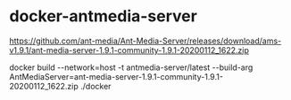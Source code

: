 # docker-antmedia-server
https://github.com/ant-media/Ant-Media-Server/releases/download/ams-v1.9.1/ant-media-server-1.9.1-community-1.9.1-20200112_1622.zip

docker build --network=host -t antmedia-server/latest --build-arg AntMediaServer=ant-media-server-1.9.1-community-1.9.1-20200112_1622.zip ./docker